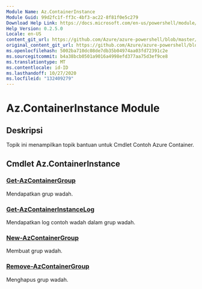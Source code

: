```yaml
---
Module Name: Az.ContainerInstance
Module Guid: 99d2fc1f-ff3c-4bf3-ac22-8f81f0e5c279
Download Help Link: https://docs.microsoft.com/en-us/powershell/module/az.containerinstance
Help Version: 0.2.5.0
Locale: en-US
content_git_url: https://github.com/Azure/azure-powershell/blob/master/src/ContainerInstance/ContainerInstance/help/Az.ContainerInstance.md
original_content_git_url: https://github.com/Azure/azure-powershell/blob/master/src/ContainerInstance/ContainerInstance/help/Az.ContainerInstance.md
ms.openlocfilehash: 5002ba710dc08de7db35b04974aa03fd72391c2e
ms.sourcegitcommit: b4a38bcb0501a9016a4998efd377aa75d3ef9ce8
ms.translationtype: MT
ms.contentlocale: id-ID
ms.lasthandoff: 10/27/2020
ms.locfileid: "132409279"
---
```

# Az.ContainerInstance Module
## Deskripsi
Topik ini menampilkan topik bantuan untuk Cmdlet Contoh Azure Container.

## Cmdlet Az.ContainerInstance
### [Get-AzContainerGroup](Get-AzContainerGroup.md)
Mendapatkan grup wadah.

### [Get-AzContainerInstanceLog](Get-AzContainerInstanceLog.md)
Mendapatkan log contoh wadah dalam grup wadah.

### [New-AzContainerGroup](New-AzContainerGroup.md)
Membuat grup wadah.

### [Remove-AzContainerGroup](Remove-AzContainerGroup.md)
Menghapus grup wadah.

